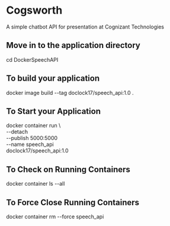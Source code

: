 # Cogsworth
A simple chatbot API for presentation at Cognizant Technologies


## Move in to the application directory
cd DockerSpeechAPI

## To build your application
docker image build --tag doclock17/speech_api:1.0 .

## To Start your Application
docker container run \            
--detach \
--publish 5000:5000 \
--name speech_api \
doclock17/speech_api:1.0

## To Check on Running Containers
docker container ls --all

## To Force Close Running Containers
docker container rm --force speech_api